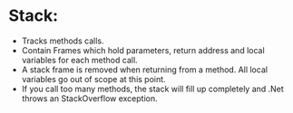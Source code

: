 <h1>Stack: </h1>

- Tracks methods calls.
- Contain Frames which hold parameters, return address and local variables for each method call.
- A stack frame is removed when returning from a method. All local variables go out of scope at this point.
- If you call too many methods, the stack will fill up completely and .Net throws an StackOverflow exception.
